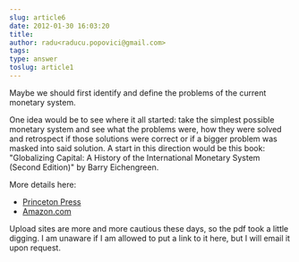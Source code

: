 ```yaml
---
slug: article6
date: 2012-01-30 16:03:20
title: 
author: radu<raducu.popovici@gmail.com>
tags: 
type: answer
toslug: article1
---
```

<p>Maybe we should first identify and define the problems of the current monetary system. </p>
<p>One idea would be to see where it all started: take the simplest possible monetary system and see what the problems were, how they were solved and retrospect if those solutions were correct or if a bigger problem was masked into said solution. A start in this direction would be this book: "Globalizing Capital: A History of the International Monetary System (Second Edition)" by Barry Eichengreen.</p>
<p>More details here:</p>
<ul>
<li><a href="http://press.princeton.edu/titles/8753.html">Princeton Press</a></li>
<li><a href="http://www.amazon.com/Globalizing-Capital-History-International-Monetary/dp/0691139377/ref=sr_1_1?ie=UTF8&amp;qid=1327957045&amp;sr=8-1">Amazon.com</a></li>
</ul>
<p>Upload sites are more and more cautious these days, so the pdf took a little digging. I am unaware if I am allowed to put a link to it here, but I will email it upon request.</p>
